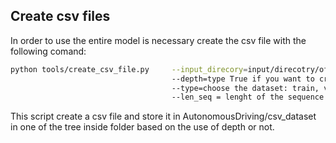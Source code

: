## Create csv files

In order to use the entire model is necessary create the csv file with the following comand:

```bash
python tools/create_csv_file.py     --input_direcory=input/direcotry/of the image
                                    --depth=type True if you want to create csv for depth model
                                    --type=choose the dataset: train, validation, test
                                    --len_seq = lenght of the sequence
```

This script create a csv file and store it in AutonomousDriving/csv_dataset in one of the tree inside folder based on the use of depth or not.